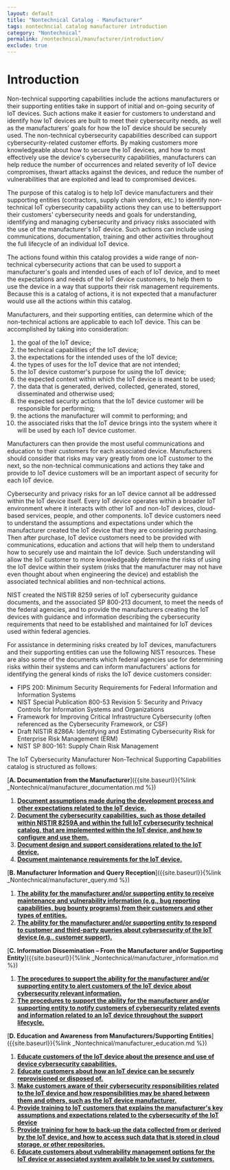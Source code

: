 ```yaml
---
layout: default
title: "Nontechnical Catalog - Manufacturer"
tags: nontechncial catalog manufacturer introduction
category: "Nontechnical"
permalink: /nontechnical/manufacturer/introduction/
exclude: true
---
```


# Introduction

Non-technical supporting capabilities include the actions manufacturers or their supporting entities take in support of initial and on-going security of IoT devices. Such actions make it easier for customers to understand and identify how IoT devices are built to meet their cybersecurity needs, as well as the manufacturers&#39; goals for how the IoT device should be securely used. The non-technical cybersecurity capabilities described can support cybersecurity-related customer efforts. By making customers more knowledgeable about how to secure the IoT devices, and how to most effectively use the device&#39;s cybersecurity capabilities, manufacturers can help reduce the number of occurrences and related severity of IoT device compromises, thwart attacks against the devices, and reduce the number of vulnerabilities that are exploited and lead to compromised devices.

The purpose of this catalog is to help IoT device manufacturers and their supporting entities (contractors, supply chain vendors, etc.) to identify non-technical IoT cybersecurity capability actions they can use to bettersupport their customers&#39; cybersecurity needs and goals for understanding, identifying and managing cybersecurity and privacy risks associated with the use of the manufacturer&#39;s IoT device. Such actions can include using communications, documentation, training and other activities throughout the full lifecycle of an individual IoT device.

The actions found within this catalog provides a wide range of non-technical cybersecurity actions that can be used to support a manufacturer&#39;s goals and intended uses of each of IoT device, and to meet the expectations and needs of the IoT device customers, to help them to use the device in a way that supports their risk management requirements. Because this is a catalog of actions, it is not expected that a manufacturer would use all the actions within this catalog.

Manufacturers, and their supporting entities, can determine which of the non-technical actions are applicable to each IoT device. This can be accomplished by taking into consideration:

1) the goal of the IoT device;<br/>
2) the technical capabilities of the IoT device;<br/>
3) the expectations for the intended uses of the IoT device;<br/>
4) the types of uses for the IoT device that are not intended;<br/>
5) the IoT device customer&#39;s purpose for using the IoT device;<br/>
6) the expected context within which the IoT device is meant to be used;<br/>
7) the data that is generated, derived, collected, generated, stored, disseminated and otherwise used;<br/>
8) the expected security actions that the IoT device customer will be responsible for performing;<br/>
9) the actions the manufacturer will commit to performing; and<br/>
10) the associated risks that the IoT device brings into the system where it will be used by each IoT device customer.<br/>

Manufacturers can then provide the most useful communications and education to their customers for each associated device. Manufacturers should consider that risks may vary greatly from one IoT customer to the next, so the non-technical communications and actions they take and provide to IoT device customers will be an important aspect of security for each IoT device.

Cybersecurity and privacy risks for an IoT device cannot all be addressed within the IoT device itself. Every IoT device operates within a broader IoT environment where it interacts with other IoT and non-IoT devices, cloud-based services, people, and other components. IoT device customers need to understand the assumptions and expectations under which the manufacturer created the IoT device that they are considering purchasing. Then after purchase, IoT device customers need to be provided with communications, education and actions that will help them to understand how to securely use and maintain the IoT device. Such understanding will allow the IoT customer to more knowledgeably determine the risks of using the IoT device within their system (risks that the manufacturer may not have even thought about when engineering the device) and establish the associated technical abilities and non-technical actions.

NIST created the NISTIR 8259 series of IoT cybersecurity guidance documents, and the associated SP 800-213 document, to meet the needs of the federal agencies, and to provide the manufacturers creating the IoT devices with guidance and information describing the cybersecurity requirements that need to be established and maintained for IoT devices used within federal agencies.

For assistance in determining risks created by IoT devices, manufacturers and their supporting entities can use the following NIST resources. These are also some of the documents which federal agencies use for determining risks within their systems and can inform manufacturers&#39; actions for identifying the general kinds of risks the IoT device customers consider:

- FIPS 200: Minimum Security Requirements for Federal Information and Information Systems
- NIST Special Publication 800-53 Revision 5: Security and Privacy Controls for Information Systems and Organizations
- Framework for Improving Critical Infrastructure Cybersecurity (often referenced as the Cybersecurity Framework, or CSF)
- Draft NISTIR 8286A: Identifying and Estimating Cybersecurity Risk for Enterprise Risk Management (ERM)
- NIST SP 800-161: Supply Chain Risk Management

The IoT Cybersecurity Manufacturer Non-Technical Supporting Capabilities catalog is structured as follows:

 [**A. Documentation from the Manufacturer**]({{site.baseurl}}{%link _Nontechnical/manufacturer_documentation.md %})
 
   1. [**Document assumptions made during the development process and other expectations related to the IoT device.**]({{site.baseurl}}/nontechnical/manufacturer/documentation/#Doc1)
   2. [**Document the cybersecurity capabilities, such as those detailed within NISTIR 8259A and within the full IoT cybersecurity technical catalog, that are  implemented within the IoT device, and how to configure and use them.**]({{site.baseurl}}/nontechnical/manufacturer/documentation/#Doc2)
   3. [**Document design and support considerations related to the IoT device.**]({{site.baseurl}}/nontechnical/manufacturer/documentation/#Doc3)
   4. [**Document maintenance requirements for the IoT device.**]({{site.baseurl}}/nontechnical/manufacturer/documentation/#Doc4)
  
 [**B. Manufacturer Information and Query Reception**]({{site.baseurl}}{%link _Nontechnical/manufacturer_query.md %})
 
   1. [**The ability for the manufacturer and/or supporting entity to receive maintenance and vulnerability information (e.g., bug reporting capabilities, bug bounty programs) from their customers and other types of entities.**]({{site.baseurl}}/nontechnical/manufacturer/query/#Query1)
   2. [**The ability for the manufacturer and/or supporting entity to respond to customer and third-party queries about cybersecurity of the IoT device (e.g., customer support).**]({{site.baseurl}}/nontechnical/manufacturer/query/#Query2)
 
 [**C. Information Dissemination – From the Manufacturer and/or Supporting Entity**]({{site.baseurl}}{%link _Nontechnical/manufacturer_information.md %})
 
   1. [**The procedures to support the ability for the manufacturer and/or supporting entity to alert customers of the IoT device about cybersecurity relevant information.**]({{site.baseurl}}/nontechnical/manufacturer/information/#Info1)
   2. [**The procedures to support the ability for the manufacturer and/or supporting entity to notify customers of cybersecurity related events and information related to an IoT device throughout the support lifecycle.**]({{site.baseurl}}/nontechnical/manufacturer/information/#Info2)

 [**D. Education and Awareness from Manufacturers/Supporting Entities**]({{site.baseurl}}{%link _Nontechnical/manufacturer_education.md %})
 
   1. [**Educate customers of the IoT device about the presence and use of device cybersecurity capabilities.**]({{site.baseurl}}/nontechnical/manufacturer/education/#Edu1)
   2. [**Educate customers about how an IoT device can be securely reprovisioned or disposed of.**]({{site.baseurl}}/nontechnical/manufacturer/education/#Edu2)
   3. [**Make customers aware of their cybersecurity responsibilities related to the IoT device and how responsibilities may be shared between them and others, such as the IoT device manufacturer.**]({{site.baseurl}}/nontechnical/manufacturer/education/#Edu3)
   4. [**Provide training to IoT customers that explains the manufacturer&#39;s key assumptions and expectations related to the cybersecurity of the IoT device**]({{site.baseurl}}/nontechnical/manufacturer/education/#Edu4)
   5. [**Provide training for how to back-up the data collected from or derived by the IoT device, and how to access such data that is stored in cloud storage, or other repositories.**]({{site.baseurl}}/nontechnical/manufacturer/education/#Edu5)
   6. [**Educate customers about vulnerability management options for the IoT device or associated system available to be used by customers.**]({{site.baseurl}}/nontechnical/manufacturer/education/#Edu6)
